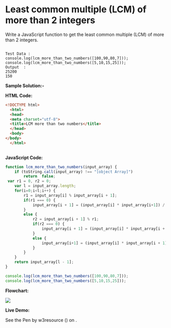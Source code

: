 # Least common multiple (LCM) of more than 2 integers

Write a JavaScript function to get the least common multiple (LCM) of more than 2 integers.

```

Test Data :
console.log(lcm_more_than_two_numbers([100,90,80,7])); 
console.log(lcm_more_than_two_numbers([5,10,15,25]));
Output  :
25200 
150
```

**Sample Solution:-**

**HTML Code:**

```html
<!DOCTYPE html>
  <html>
  <head>
  <meta charset="utf-8">
  <title>LCM more than two numbers</title>
  </head>
  <body>
</body>
  </html>
  
```

**JavaScript Code:**

```js
function lcm_more_than_two_numbers(input_array) {
    if (toString.call(input_array) !== "[object Array]")  
        return  false;  
 var r1 = 0, r2 = 0;
    var l = input_array.length;
    for(i=0;i<l;i++) {
        r1 = input_array[i] % input_array[i + 1];
        if(r1 === 0) {
            input_array[i + 1] = (input_array[i] * input_array[i+1]) / input_array[i + 1];
        }
        else {
            r2 = input_array[i + 1] % r1;
            if(r2 === 0) {
                input_array[i + 1] = (input_array[i] * input_array[i + 1]) / r1;
            }
            else {
                input_array[i+1] = (input_array[i] * input_array[i + 1]) / r2;
            }
        }
    }
    return input_array[l - 1];
}

console.log(lcm_more_than_two_numbers([100,90,80,7])); 
console.log(lcm_more_than_two_numbers([5,10,15,25]));

```

**Flowchart:**

![](https://www.w3resource.com/w3r_images/javascript-math-exercise-11.png)

**Live Demo:**

<section class="expand-codepen"><p data-height="380" data-theme-id="0" data-slug-hash="jGLepN" data-default-tab="js,result" data-user="w3resource" data-embed-version="2" data-pen-title="JavaScript - common-editor-exercises" data-editable="true" class="codepen">See the Pen by w3resource () on .</p><codepen></codepen></section>